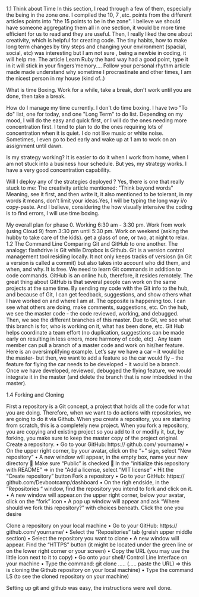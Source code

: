 1.1 Think about Time
In this section, I read through a few of them, especially the being in the zone one. I compiled the 10, 7 ,etc. points from the different articles points into "the 15 points to be in the zone". I believe we should have someone aggregating them all in one section, it would be more time efficient for us to read and they are useful. Then, I really liked the one about creativity, which is helpful for creating code. The tiny habits, how to make long term changes by tiny steps and changing  your environment (spacial, social, etc)  was interesting but I am not sure , being a newbie in coding, it will help me. The article Learn Ruby the hard way had a good point, type it in it will stick in your fingers'memory.... Follow your personal rhythm article made made understand why sometime I  procrastinate and other times, I am the nicest person in my house (kind of..)

What is time Boxing. Work for a while, take a break, don't work until you are done, then take a break.

How do I manage my time currently. I don't do time boxing. I have two "To do" list, one for today, and one "Long Term" to do list. Depending on my mood, I will do the easy and quick first, or I will do the ones needing more concentration first. I tend to plan to do the ones requiring lots of concentration when it is quiet. I do not like music or white noise. Sometimes, I even go to bed early and wake up at 1 am to work on an assignment until dawn.

Is my strategy working? It is easier to do it when I work from home, when I am not stuck into a business hour schedule. But yes, my strategy works. I have a very good concentration capability.

Will I deploy any of the strategies deployed ? Yes, there is one that really stuck to me: The creativity article mentioned: "Think beyond words" Meaning, see it first, and then write it, it also mentioned  to be tolerant, in my words it means, don't limit your ideas.Yes, I will be typing the long way i/o copy-paste. And I believe, considering the how visually intensive the coding is to find errors, I will use time boxing.

My overall plan for phase 0. Working 6:30 am - 3:30 pm. Work from work (using Cloud 9) from  3:30 pm until 5:30 pm. Work on weekend (asking the hubby to take care of the kids). get a glass of one, or two, at night to relax.
1.2 The Command Line
Comparing Git and GitHub to one another. The analogy: flashdrive is Git while Dropbox is Github.
Git is a version control management tool residing locally. It not only keeps tracks of versiosn (in Git a version is called a commit) but also takes into account who did them, and when, and why. It is free. We need to learn Git commands in addition to code commands. GitHub is an online hub, therefore, it resides remotely.  The great thing about GitHub is that several people can work on the same projects at the same time. By sending my code with the Git info to the hub, and because of Git, I can get feedback, suggestions, and show others what I have worked on and where I am at. The opposite is happening too. I can see what others are doing, make comments, suggestions, etc. On the hub, we see the master code - the code reviewed, working, and debugged. Then, we see the different branches of this master.  Due to Git, we see what this branch is for, who is working on it, what has been done, etc. Git Hub helps coordinate a team effort (no duplication, suggestions can be made early on resulting in less errors, more harmony of code, etc) . Any team member can pull a branch of a master code and work on his/her feature. Here is an oversimplifying example. Let’s say we have a car – it would be the master- but then, we want to add a feature so the car would fly – the feature for flying the car needs to be developed - it would be a branch. Once we have developed, reviewed, debugged the flying feature, we would integrate it in the master (and delete the branch that is now imbedded in the master).

1.4 Forking and Cloning 


First a repository is a Git concept, a project that holds all the code for what you are doing. Therefore, when we want to do actions with repositories, we are going to do it via Github. When you create a repository, you are starting from scratch, this is a completely new project. When you fork a repository, you are copying and existing project so you add to it or modify it, but, by forking, you make sure to keep the master copy of the project original. 
Create a repository.
•	Go to your GitHub: https:// github.com/ yourname/
•	On the upper right corner, by your avatar, click on the “+” sign, select “New repository”
•	A new window will appear, in the empty box, name your new directory
	Make sure “Public” is checked
	In the “initialize this repository with README”  => in the “Add a license, select “MIT license”
•	Hit the “Create repository” button
Fork a repository
•	Go to your GitHub: https:// github.com/Devbootcamp/dashboard
•	On the righ endside, in the “Repositories “ window, find the repository you intend to fork and click on it.
•	A new window will appear.on the upper right corner, below your avatar, click on the “fork” icon
•	A pop up window will appear and ask “Where should we fork this repository?” with choices beneath. Click the one you desire

Clone a repository on your local machine
•	Go to your GitHub: https:// github.com/ yourname/
•	Select the “Repositories” tab (greish upper middle section)
•	Select the repository you want to clone
•	A new window will appear. Find the “HTTPS” button (it might be located under the green line or on the lower right corner or your screen)
•	Copy the URL (you may use the little icon next to it to copy)
•	Go onto your shell/ Control Line Interface on your machine
•	Type the command: git clone ….. (….. paste the URL) => this is cloning the Github repository on your local machine)
•	Type the command LS (to see the cloned repository on your machine)

Setting up git and github was easy, the instructions were well done. 

